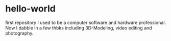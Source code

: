 # hello-world
first repository
I used to be a computer software and hardware professional. Now I dabble in a few thbks including 3D-Modeling, video editing and photography.
